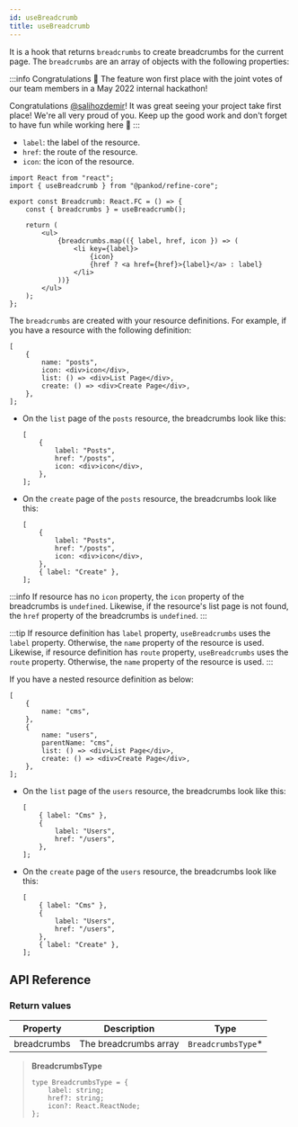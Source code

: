 ```yaml
---
id: useBreadcrumb
title: useBreadcrumb
---
```


It is a hook that returns `breadcrumbs` to create breadcrumbs for the current page. The `breadcrumbs` are an array of objects with the following properties:

:::info Congratulations 🥇
The feature won first place with the joint votes of our team members in a May 2022 internal hackathon!

Congratulations [@salihozdemir](https://github.com/salihozdemir)! It was great seeing your project take first place! We're all very proud of you. Keep up the good work and don't forget to have fun while working here 🎉
:::

-   `label`: the label of the resource.
-   `href`: the route of the resource.
-   `icon`: the icon of the resource.

```tsx
import React from "react";
import { useBreadcrumb } from "@pankod/refine-core";

export const Breadcrumb: React.FC = () => {
    const { breadcrumbs } = useBreadcrumb();

    return (
        <ul>
            {breadcrumbs.map(({ label, href, icon }) => (
                <li key={label}>
                    {icon}
                    {href ? <a href={href}>{label}</a> : label}
                </li>
            ))}
        </ul>
    );
};
```

The `breadcrumbs` are created with your resource definitions. For example, if you have a resource with the following definition:

```tsx
[
    {
        name: "posts",
        icon: <div>icon</div>,
        list: () => <div>List Page</div>,
        create: () => <div>Create Page</div>,
    },
];
```

-   On the `list` page of the `posts` resource, the breadcrumbs look like this:

    ```tsx
    [
        {
            label: "Posts",
            href: "/posts",
            icon: <div>icon</div>,
        },
    ];
    ```

-   On the `create` page of the `posts` resource, the breadcrumbs look like this:

    ```tsx
    [
        {
            label: "Posts",
            href: "/posts",
            icon: <div>icon</div>,
        },
        { label: "Create" },
    ];
    ```

:::info
If resource has no `icon` property, the `icon` property of the breadcrumbs is `undefined`. Likewise, if the resource's list page is not found, the `href` property of the breadcrumbs is `undefined`.
:::

:::tip
If resource definition has `label` property, `useBreadcrumbs` uses the `label` property. Otherwise, the `name` property of the resource is used. Likewise, if resource definition has `route` property, `useBreadcrumbs` uses the `route` property. Otherwise, the `name` property of the resource is used.
:::

If you have a nested resource definition as below:

```tsx
[
    {
        name: "cms",
    },
    {
        name: "users",
        parentName: "cms",
        list: () => <div>List Page</div>,
        create: () => <div>Create Page</div>,
    },
];
```

-   On the `list` page of the `users` resource, the breadcrumbs look like this:

    ```tsx
    [
        { label: "Cms" },
        {
            label: "Users",
            href: "/users",
        },
    ];
    ```

-   On the `create` page of the `users` resource, the breadcrumbs look like this:

    ```tsx
    [
        { label: "Cms" },
        {
            label: "Users",
            href: "/users",
        },
        { label: "Create" },
    ];
    ```

## API Reference

### Return values

| Property    | Description           | Type                |
| ----------- | --------------------- | ------------------- |
| breadcrumbs | The breadcrumbs array | `BreadcrumbsType`\* |

> **BreadcrumbsType**
>
> ```tsx
> type BreadcrumbsType = {
>     label: string;
>     href?: string;
>     icon?: React.ReactNode;
> };
> ```
